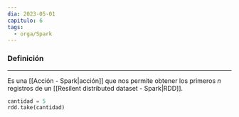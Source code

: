 ```yaml
---
dia: 2023-05-01
capitulo: 6
tags:
  - orga/Spark
---
```

### Definición
---
Es una [[Acción - Spark|acción]] que nos permite obtener los primeros $n$ registros de un [[Resilent distributed dataset - Spark|RDD]].

``` python
cantidad = 5
rdd.take(cantidad)
```